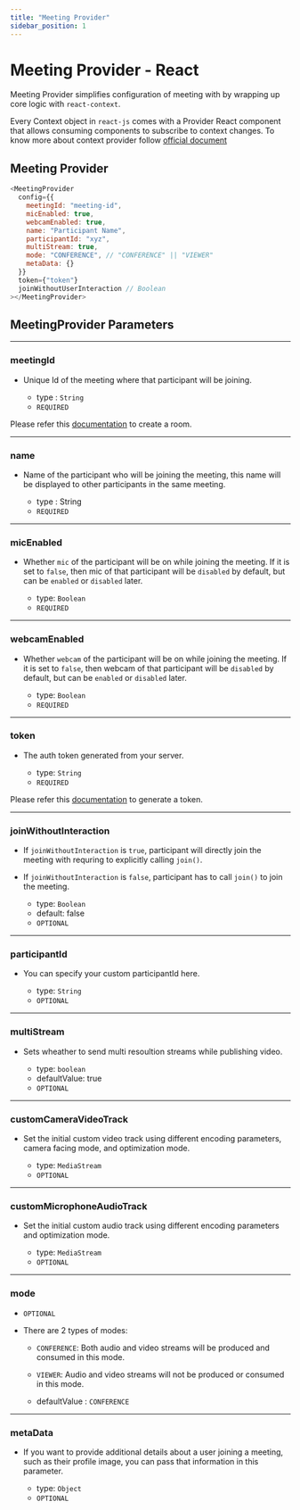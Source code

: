 ```yaml
---
title: "Meeting Provider"
sidebar_position: 1
---
```


# Meeting Provider - React

Meeting Provider simplifies configuration of meeting with by wrapping up core logic with `react-context`.

Every Context object in `react-js` comes with a Provider React component that allows consuming components to subscribe to context changes. To know more about context provider follow <a href="https://reactjs.org/docs/context.html#contextprovider">official document</a>

## Meeting Provider

```js title="Meeting Provider"
<MeetingProvider
  config={{
    meetingId: "meeting-id",
    micEnabled: true,
    webcamEnabled: true,
    name: "Participant Name",
    participantId: "xyz",
    multiStream: true,
    mode: "CONFERENCE", // "CONFERENCE" || "VIEWER"
    metaData: {}
  }}
  token={"token"}
  joinWithoutUserInteraction // Boolean
></MeetingProvider>
```

## MeetingProvider Parameters

---

### meetingId

- Unique Id of the meeting where that participant will be joining.

  - type : `String`
  - `REQUIRED`

Please refer this [documentation](/api-reference/realtime-communication/create-room) to create a room.

---

### name

- Name of the participant who will be joining the meeting, this name will be displayed to other participants in the same meeting.

  - type : String
  - `REQUIRED`

---

### micEnabled

- Whether `mic` of the participant will be on while joining the meeting. If it is set to `false`, then mic of that participant will be `disabled` by default, but can be `enabled` or `disabled` later.

  - type: `Boolean`
  - `REQUIRED`

---

### webcamEnabled

- Whether `webcam` of the participant will be on while joining the meeting. If it is set to `false`, then webcam of that participant will be `disabled` by default, but can be `enabled` or `disabled` later.

  - type: `Boolean`
  - `REQUIRED`

---

### token

- The auth token generated from your server.

  - type: `String`
  - `REQUIRED`

Please refer this [documentation](/api-reference/realtime-communication/intro) to generate a token.

---

### joinWithoutInteraction

- If `joinWithoutInteraction` is `true`, participant will directly join the meeting with requring to explicitly calling `join()`.

- If `joinWithoutInteraction` is `false`, participant has to call `join()` to join the meeting.

  - type: `Boolean`
  - default: false
  - `OPTIONAL`

---

### participantId

- You can specify your custom participantId here.

  - type: `String`
  - `OPTIONAL`

---

### multiStream

- Sets wheather to send multi resoultion streams while publishing video.

  - type: `boolean`
  - defaultValue: true
  - `OPTIONAL`

---

### customCameraVideoTrack

- Set the initial custom video track using different encoding parameters, camera facing mode, and optimization mode.

  - type: `MediaStream`
  - `OPTIONAL`

---

### customMicrophoneAudioTrack

- Set the initial custom audio track using different encoding parameters and optimization mode.

  - type: `MediaStream`
  - `OPTIONAL`

---

### mode

- `OPTIONAL`

- There are 2 types of modes:

  - `CONFERENCE`: Both audio and video streams will be produced and consumed in this mode.
  - `VIEWER`: Audio and video streams will not be produced or consumed in this mode.

  - defaultValue : `CONFERENCE`

---

### metaData

- If you want to provide additional details about a user joining a meeting, such as their profile image, you can pass that information in this parameter.

  - type: `Object`
  - `OPTIONAL`
